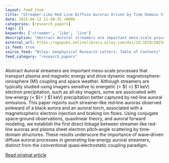 ```yaml
---
layout: feed_item
title: "Streamer‐Like Red Line Diffuse Auroras Driven by Time Domain Structures Associated With Electron Injection and Braking Ion Flows"
date: 2025-06-12 11:49:35 +0000
categories: [research_papers]
tags: []
keywords: ['streamer', 'like', 'line']
description: "Abstract Auroral streamers are important meso‐scale processes that transport plasma and magnetic energy and drive dynamic magnetosphere‐ionosphere (MI) coupl..."
external_url: https://agupubs.onlinelibrary.wiley.com/doi/10.1029/2025GL116516?af=R
is_feed: true
source_feed: "Wiley: Geophysical Research Letters: Table of Contents"
feed_category: "research_papers"
---
```


Abstract Auroral streamers are important meso‐scale processes that transport plasma and magnetic energy and drive dynamic magnetosphere‐ionosphere (MI) coupling and space weather. Although streamers are typically studied using imagers sensitive to energetic (> ${ >} $1 keV) electron precipitation, such as all‐sky imagers, some are associated with low‐energy (< ${< } $1 keV) precipitation better captured by red‐line auroral emissions. This paper reports such streamer‐like red‐line auroras observed poleward of a black aurora and an auroral torch, associated with a magnetospheric electron injection and braking ion flows. Using conjugate space‐ground observations, quasilinear theory, and auroral forward modeling, we establish the first direct linkage between streamer‐like red‐line auroras and plasma sheet electron pitch‐angle scattering by time‐domain structures. These results underscore the importance of wave‐driven diffuse auroral processes in generating low‐energy auroral streamers, distinct from the conventional quasi‐electrostatic coupling paradigm.

[Read original article](https://agupubs.onlinelibrary.wiley.com/doi/10.1029/2025GL116516?af=R)
